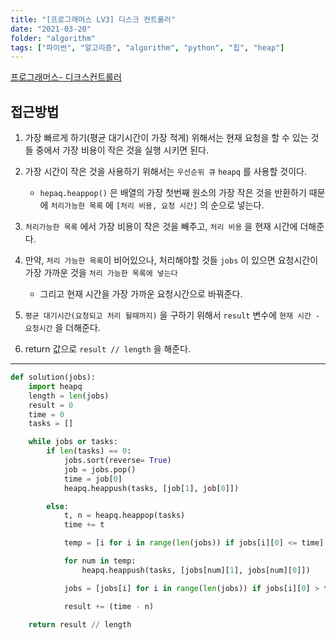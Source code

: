 ```yaml
---
title: "[프로그래머스 LV3] 디스크 컨트롤러"
date: "2021-03-20"
folder: "algorithm"
tags: ["파이썬", "알고리즘", "algorithm", "python", "힙", "heap"]
---
```


[프로그래머스- 디크스컨트롤러](https://programmers.co.kr/learn/courses/30/lessons/42627)

## 접근방법
1. 가장 빠르게 하기(평균 대기시간이 가장 적게) 위해서는 현재 요청을 할 수 있는 것들 중에서 가장 비용이 작은 것을 실행 시키면 된다.

2. 가장 시간이 작은 것을 사용하기 위해서는 `우선순위 큐` `heapq` 를 사용할 것이다.
   - `hepaq.heappop()` 은 배열의 가장 첫번째 원소의 가장 작은 것을 반환하기 때문에 `처리가능한 목록` 에 `[처리 비용, 요청 시간]` 의 순으로 넣는다.

3. `처리가능한 목록` 에서 가장 비용이 작은 것을 빼주고, `처리 비용` 을 현재 시간에 더해준다.

4. 만약, `처리 가능한 목록`이 비어있으나, 처리해야할 것들 `jobs` 이 있으면 요청시간이 가장 가까운 것을 `처리 가능한 목록에 넣는다`
   - 그리고 현재 시간을 가장 가까운 요청시간으로 바꿔준다.

5. `평균 대기시간(요청되고 처리 될때까지)` 을 구하기 위해서 `result` 변수에 `현재 시간 - 요청시간` 을 더해준다.

6. return 값으로 `result // length` 을 해준다.

-----

```py
def solution(jobs):
    import heapq
    length = len(jobs)
    result = 0
    time = 0
    tasks = []

    while jobs or tasks:
        if len(tasks) == 0:
            jobs.sort(reverse= True)
            job = jobs.pop()
            time = job[0]
            heapq.heappush(tasks, [job[1], job[0]])

        else:
            t, n = heapq.heappop(tasks)
            time += t

            temp = [i for i in range(len(jobs)) if jobs[i][0] <= time]

            for num in temp:
                heapq.heappush(tasks, [jobs[num][1], jobs[num][0]])

            jobs = [jobs[i] for i in range(len(jobs)) if jobs[i][0] > time]

            result += (time - n)

    return result // length
```
